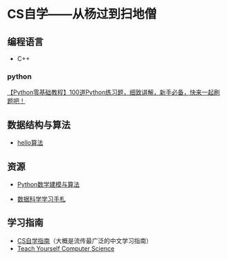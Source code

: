 # CS自学——从杨过到扫地僧


## 编程语言
- C++

### python
[【Python零基础教程】100道Python练习题，细致讲解，新手必备，快来一起刷题吧！](https://www.bilibili.com/video/BV1is4y1q7Qo?p=1&vd_source=faf0776077e2eb91fbb8b452bbd732b0)

## 数据结构与算法
- [hello算法](https://www.hello-algo.com/)

## 资源
- [Python数学建模与算法](https://github.com/hacheyz/PMMAA)

- [数据科学学习手札](https://github.com/CNFeffery/DataScienceStudyNotes?tab=readme-ov-file)

## 学习指南
- [CS自学指南]()（大概是流传最广泛的中文学习指南）
- [Teach Yourself Computer Science](https://teachyourselfcs.com/)
